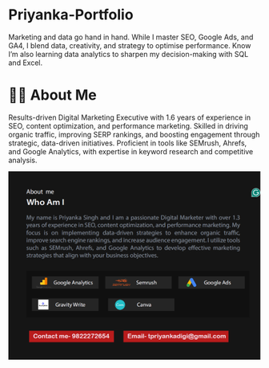 # Priyanka-Portfolio
Marketing and data go hand in hand. While I master SEO, Google Ads, and GA4, I blend data, creativity, and strategy to optimise performance. Know I’m also learning data analytics to sharpen my decision-making with SQL and Excel.

# 👩‍💻 About Me
Results-driven Digital Marketing Executive with 1.6 years of experience in SEO, content optimization, and performance marketing. Skilled in driving organic traffic, improving SERP rankings, and boosting engagement through strategic, data-driven initiatives. Proficient in tools like SEMrush, Ahrefs, and Google Analytics, with expertise in keyword research and competitive analysis.

![Uploading About Me.png…](https://github.com/Priyanka-seo/Priyanka-Portfolio-/blob/main/About%20Me.png)
